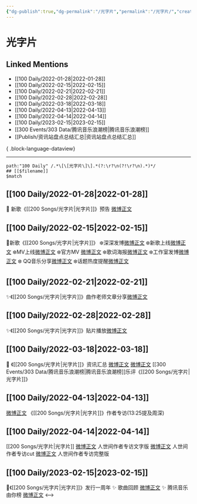 ```yaml
---
{"dg-publish":true,"dg-permalink":"/光字片","permalink":"/光字片/","created":"2022-11-25T16:45:21.000+08:00","updated":"2023-08-24T17:57:09.567+08:00"}
---
```


# 光字片

## Linked Mentions
- [[100 Daily/2022-01-28\|2022-01-28]]
- [[100 Daily/2022-02-15\|2022-02-15]]
- [[100 Daily/2022-02-21\|2022-02-21]]
- [[100 Daily/2022-02-28\|2022-02-28]]
- [[100 Daily/2022-03-18\|2022-03-18]]
- [[100 Daily/2022-04-13\|2022-04-13]]
- [[100 Daily/2022-04-14\|2022-04-14]]
- [[100 Daily/2023-02-15\|2023-02-15]]
- [[300 Events/303 Data/腾讯音乐浪潮榜\|腾讯音乐浪潮榜]]
- [[Publish/资讯站盘点总结汇总\|资讯站盘点总结汇总]]

{ .block-language-dataview}

---

```expander
path:"100 Daily" /.*\[\[光字片\]\].*(?:\r?\n(?!\r?\n).*)*/
## [[$filename]]
$match
```
## [[100 Daily/2022-01-28\|2022-01-28]]
💫 新歌《[[200 Songs/光字片\|光字片]]》预告 [微博正文](https://m.weibo.cn/6466290670/4730725834953284)
## [[100 Daily/2022-02-15\|2022-02-15]]
🌟新歌《[[200 Songs/光字片\|光字片]]》
❄️深深发博[微博正文](https://m.weibo.cn/6466290670/4737084491567308)
❄️新歌上线[微博正文](https://m.weibo.cn/6466290670/4736929268500601)
❄️MV上线[微博正文](https://m.weibo.cn/6466290670/4737057165152296)
❄️官方MV [微博正文](https://m.weibo.cn/6466290670/4737069081169404)
❄️歌词海报[微博正文](https://m.weibo.cn/6466290670/4737072226899415)
❄️工作室发博[微博正文](https://m.weibo.cn/6466290670/4736935745291586)
❄️ QQ音乐分享[微博正文](https://m.weibo.cn/6466290670/4736936114390184)
❄️话题热度提醒[微博正文](https://m.weibo.cn/6466290670/4737116082277567)
## [[100 Daily/2022-02-21\|2022-02-21]]
✨《[[200 Songs/光字片\|光字片]]》曲作老师文章分享[微博正文](https://m.weibo.cn/6466290670/4739433621099535)
## [[100 Daily/2022-02-28\|2022-02-28]]
✨《[[200 Songs/光字片\|光字片]]》贴片播放[微博正文](https://m.weibo.cn/6466290670/4741991924238203)
## [[100 Daily/2022-03-18\|2022-03-18]]
💫 《[[200 Songs/光字片\|光字片]]》资讯汇总 [微博正文](https://m.weibo.cn/6466290670/4748481065387069)
[微博正文](https://weibo.com/detail/4748327776161197) [[300 Events/303 Data/腾讯音乐浪潮榜\|腾讯音乐浪潮榜]]乐评《[[200 Songs/光字片\|光字片]]》
## [[100 Daily/2022-04-13\|2022-04-13]]
[微博正文](https://m.weibo.cn/7527423229/4757837865816608) 《[[200 Songs/光字片\|光字片]]》作者专访(13:25提及周深)
## [[100 Daily/2022-04-14\|2022-04-14]]
[[200 Songs/光字片\|光字片]]
[微博正文](https://m.weibo.cn/6466290670/4758130455482227) 人世间作者专访文字版
[微博正文](https://m.weibo.cn/7709901534/4757915284799692) 人世间作者专访cut
[微博正文](https://m.weibo.cn/7527423229/4757837865816608) 人世间作者专访完整版
## [[100 Daily/2023-02-15\|2023-02-15]]
🌟《[[200 Songs/光字片\|光字片]]》发行一周年
✨ 歌曲回顾 [微博正文](https://m.weibo.cn/6466290670/4869406003560582)
✨ 腾讯音乐由你榜 [微博正文](https://m.weibo.cn/6466290670/4869379810132271)
<-->